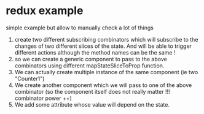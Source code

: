 # redux example

simple example but allow to manually check a lot of things

1. create two different subscribing combinators which will subscribe to the changes of two different slices of the state. And will be able to trigger different actions although the method names can be the same !
2. so we can create a generic component to pass to the above combinators using different mapStateSliceToProp function.
3. We can actually create multiple instance of the same component (ie two "Counter1")
4. We create another component which we will pass to one of the above combinator (so the component itself does not really matter !!! combinator power ++)
5. We add some attribute whose value will depend on the state.